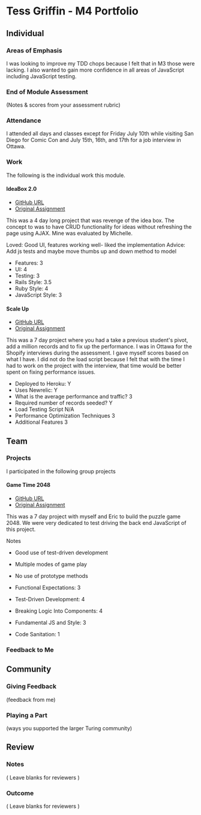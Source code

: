 # Tess Griffin - M4 Portfolio

## Individual

### Areas of Emphasis

I was looking to improve my TDD chops because I felt that in M3 those were lacking. I also wanted to gain more confidence in all areas of JavaScript including JavaScript testing.

### End of Module Assessment

(Notes & scores from your assessment rubric)

### Attendance

I attended all days and classes except for Friday July 10th while visiting San Diego for Comic Con and July 15th, 16th, and 17th for a job interview in Ottawa.

### Work

The following is the individual work this module.

#### IdeaBox 2.0

* [GitHub URL](https://github.com/tessgriffin/idea_box_2)
* [Original Assignment](https://github.com/JumpstartLab/curriculum/blob/4fdd6da8e2e431beeb77012e271de1eee90d5e07/source/projects/revenge_of_idea_box.markdown)

This was a 4 day long project that was revenge of the idea box. The concept to was to have CRUD functionality for ideas without refreshing the page using AJAX. Mine was evaluated by Michelle.

Loved: Good UI, features working well- liked the implementation
Advice: Add js tests and maybe move thumbs up and down method to model

* Features: 3
* UI: 4
* Testing: 3
* Rails Style: 3.5
* Ruby Style: 4
* JavaScript Style: 3

#### Scale Up

* [GitHub URL](https://github.com/tessgriffin/hubstub)
* [Original Assignment](https://github.com/JumpstartLab/curriculum/blob/4fdd6da8e2e431beeb77012e271de1eee90d5e07/source/projects/revenge_of_idea_box.markdown)

This was a 7 day project where you had a take a previous student's pivot, add a million records and to fix up the performance. I was in Ottawa for the Shopify interviews during the assessment. I gave myself scores based on what I have. I did not do the load script because I felt that with the time I had to work on the project with the interview, that time would be better spent on fixing performance issues.

* Deployed to Heroku: Y
* Uses Newrelic: Y
* What is the average performance and traffic? 3
* Required number of records seeded? Y
* Load Testing Script N/A
* Performance Optimization Techniques 3
* Additional Features 3

## Team

### Projects

I participated in the following group projects

#### Game Time 2048

* [GitHub URL](https://github.com/eric-dowty/JavaScript-2048)
* [Original Assignment](https://github.com/turingschool/lesson_plans/blob/master/ruby_04-apis_and_scalability/gametime_project.markdown)

This was a 7 day project with myself and Eric to build the puzzle game 2048. We were very dedicated to test driving the back end JavaScript of this project.

Notes

* Good use of test-driven development
* Multiple modes of game play
* No use of prototype methods

* Functional Expectations: 3
* Test-Driven Development: 4
* Breaking Logic Into Components: 4
* Fundamental JS and Style: 3
* Code Sanitation: 1

### Feedback to Me

## Community

### Giving Feedback

(feedback from me)

### Playing a Part

(ways you supported the larger Turing community)

## Review

### Notes

( Leave blanks for reviewers )

### Outcome

( Leave blanks for reviewers )